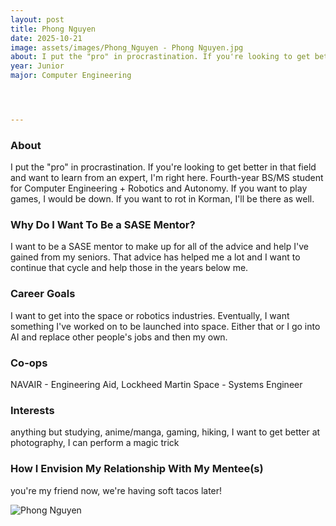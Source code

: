 ```yaml
---
layout: post
title: Phong Nguyen
date: 2025-10-21
image: assets/images/Phong_Nguyen - Phong Nguyen.jpg
about: I put the "pro" in procrastination. If you're looking to get better in that field and want to learn from an expert, I'm right here. Fourth-year BS/MS student for Computer Engineering + Robotics and Autonomy. If you want to play games, I would be down. If you want to rot in Korman, I'll be there as well.
year: Junior
major: Computer Engineering




---
```


### About

I put the "pro" in procrastination. If you're looking to get better in that field and want to learn from an expert, I'm right here. Fourth-year BS/MS student for Computer Engineering + Robotics and Autonomy. If you want to play games, I would be down. If you want to rot in Korman, I'll be there as well.


### Why Do I Want To Be a SASE Mentor?

I want to be a SASE mentor to make up for all of the advice and help I've gained from my seniors. That advice has helped me a lot and I want to continue that cycle and help those in the years below me.


### Career Goals

I want to get into the space or robotics industries. Eventually, I want something I've worked on to be launched into space. Either that or I go into AI and replace other people's jobs and then my own.




### Co-ops

NAVAIR - Engineering Aid, Lockheed Martin Space - Systems Engineer

### Interests

anything but studying, anime/manga, gaming, hiking, I want to get better at photography, I can perform a magic trick



### How I Envision My Relationship With My Mentee(s) 

you're my friend now, we're having soft tacos later!



<div class="text-center my-5">
    <img src="https://sase-drexel.github.io/mentorship-2025/assets/images/Phong_Nguyen - Phong Nguyen.jpg" alt="Phong Nguyen" class="rounded post-img" />
</div>

